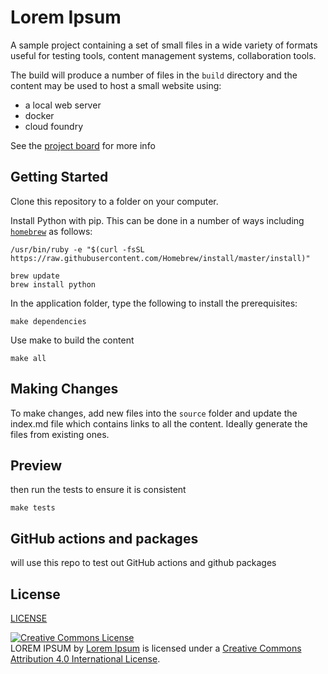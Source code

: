 # Lorem Ipsum

A sample project containing a set of small files in a wide variety of formats useful for testing tools, content management systems, collaboration tools.

The build will produce a number of files in the `build` directory and the content may be used to host a small website using:

- a local web server
- docker
- cloud foundry

See the [project board](https://github.com/dougapd/loremipsum/projects/1?fullscreen=true) for more info

## Getting Started

Clone this repository to a folder on your computer.

Install Python with pip. This can be done in a number of ways including [`homebrew`](https://brew.sh/) as follows:

```
/usr/bin/ruby -e "$(curl -fsSL https://raw.githubusercontent.com/Homebrew/install/master/install)"

brew update
brew install python
```

In the application folder, type the following to install the prerequisites:

```
make dependencies
```

Use make to build the content

```
make all
```

## Making Changes

To make changes, add new files into the `source` folder and update the index.md file which contains links to all the content. Ideally generate the files from existing ones.


## Preview

then run the tests to ensure it is consistent

```
make tests
```

## GitHub actions and packages 
will use this repo to test out GitHub actions and github packages


## License

[LICENSE](LICENSE.txt)

<a rel="license" href="http://creativecommons.org/licenses/by/4.0/"><img alt="Creative Commons License" style="border-width:0" src="https://i.creativecommons.org/l/by/4.0/88x31.png" /></a><br /><span xmlns:dct="http://purl.org/dc/terms/" href="http://purl.org/dc/dcmitype/Dataset" property="dct:title" rel="dct:type">LOREM IPSUM</span> by <a xmlns:cc="http://creativecommons.org/ns#" href="https://github.com/dougapd/loremipsum" property="cc:attributionName" rel="cc:attributionURL">Lorem Ipsum</a> is licensed under a <a rel="license" href="http://creativecommons.org/licenses/by/4.0/">Creative Commons Attribution 4.0 International License</a>.
